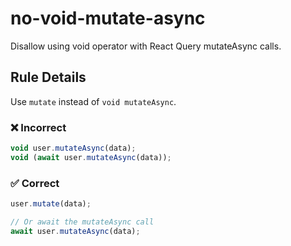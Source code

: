 # no-void-mutate-async

Disallow using void operator with React Query mutateAsync calls.

## Rule Details

Use `mutate` instead of `void mutateAsync`.

### ❌ Incorrect

```ts
void user.mutateAsync(data);
void (await user.mutateAsync(data));
```

### ✅ Correct

```ts
user.mutate(data);

// Or await the mutateAsync call
await user.mutateAsync(data);
```
